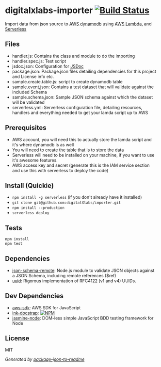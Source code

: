 # digitalxlabs-importer [![Build Status](https://travis-ci.org/digitalXlabs/importer.png?branch=master)](https://travis-ci.org/digitalXlabs/importer)

Import data from json source to [AWS dynamodb](https://aws.amazon.com/dynamodb) using [AWS Lambda](https://aws.amazon.com/lambda), and [Serverless](https://serverless.com/)

## Files
 - handler.js: Contains the class and module to do the importing
 - handler.spec.js: Test script
 - jsdoc.json: Configuration for [JSDoc](http://usejsdoc.org)
 - package.json: Package.json files detailing dependencies for this project and License info etc.
 - sample.create.table.js: script to create dynamodb table
 - sample.event,json: Contains a test dataset that will validate against the included Schema
 - sample.schema,json: Sample JSON schema against which the dataset will be validated
 - serverless.yml: Serverless configuration file, detailing resources, handlers and everything needed to get your lamda script up to AWS


## Prerequisites

 - AWS account, you will need this to actually store the lamda script and it's where dynamodb is as well
 - You will need to create the table that is to store the data
 - Serverless will need to be installed on your machine, if you want to use it's awesome features.
 - AWS access key and secret (generate this is the IAM service section and use this with serverless to deploy the code)

## Install (Quickie)

- `npm install -g serverless` (if you don't already have it installed)
- `git clone git@github.com:digitalXlabs/importer.git`
- `npm install --production`
- `serverless deploy`


## Tests

```sh
npm install
npm test
```

## Dependencies

- [json-schema-remote](https://github.com/entrecode/json-schema-remote): Node.js module to validate JSON objects against a JSON Schema, including remote references ($ref)
- [uuid](https://github.com/defunctzombie/node-uuid): Rigorous implementation of RFC4122 (v1 and v4) UUIDs.

## Dev Dependencies

- [aws-sdk](https://github.com/aws/aws-sdk-js): AWS SDK for JavaScript
- [ink-docstrap](https://github.com/docstrap/docstrap): [![NPM](https://nodei.co/npm/ink-docstrap.png?downloads=true)](https://nodei.co/npm/ink-docstrap/)
- [jasmine-node](https://github.com/mhevery/jasmine-node): DOM-less simple JavaScript BDD testing framework for Node


## License

MIT

_Generated by [package-json-to-readme](https://github.com/zeke/package-json-to-readme)_
